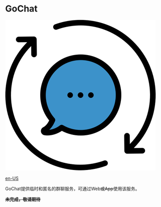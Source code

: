 # GoChat

<img class="" src="public/img/chat.png" style="width:480px;height:480px" alt=""/>

[en-US](README.md)

GoChat提供临时和匿名的群聊服务，可通过Web~~或App~~使用该服务。

~~**未完成，敬请期待**~~
